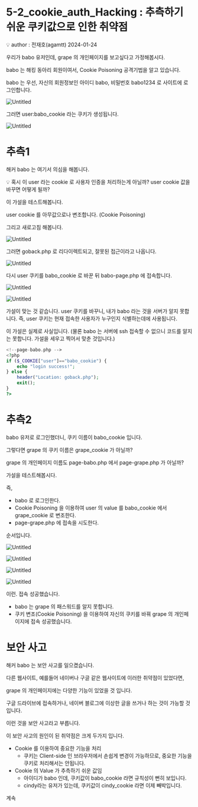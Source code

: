 # 5-2_cookie_auth_Hacking : 추측하기 쉬운 쿠키값으로 인한 취약점

<aside>
💡 author : 전재호(agamtt) 2024-01-24

</aside>

우리가 babo 유저인데, grape 의 개인페이지를 보고싶다고 가정해봅시다.

babo 는 해킹 동아리 회원이여서, Cookie Poisoning 공격기법을 알고 있습니다.

babo 는 우선, 자신의 회원정보인 아이디 babo, 비밀번호 babo1234 로 사이트에 로그인합니다.

 

![Untitled](Untitled%20446.png)

그러면 user:babo_cookie 라는 쿠키가 생성됩니다.

![Untitled](Untitled%20447.png)

# 추측1

해커 babo 는 여기서 의심을 해봅니다.

<aside>
💡 혹시 이 user 라는 cookie 로 사용자 인증을 처리하는게 아닐까?
user cookie 값을 바꾸면 어떻게 될까?

</aside>

이 가설을 테스트해봅니다.

user cookie 를 아무값으로나 변조합니다. (Cookie Poisoning)

그리고 새로고침 해봅니다.

![Untitled](Untitled%20448.png)

그러면 goback.php 로 리다이렉트되고, 잘못된 접근이라고 나옵니다.

![Untitled](Untitled%20449.png)

다시 user 쿠키를 babo_cookie 로 바꾼 뒤 babo-page.php 에 접속합니다.

![Untitled](Untitled%20450.png)

![Untitled](Untitled%20451.png)

가설이 맞는 것 같습니다. user 쿠키를 바꾸니, 내가 babo 라는 것을 서버가 알지 못합니다. 즉, user 쿠키는 현재 접속한 사용자가 누구인지 식별하는데에 사용됩니다.

이 가설은 실제로 사실입니다. (물론 babo 는 서버에 ssh 접속할 수 없으니 코드를 알지는 못합니다. 가설을 세우고 찍어서 맞춘 것입니다.)

```php
<!--page-babo.php -->
<?php
if ($_COOKIE["user"]=="babo_cookie") {
    echo "login success!";
} else {
    header("Location: goback.php");
    exit();
}
?>

```

# 추측2

babo 유저로 로그인했더니, 쿠키 이름이 babo_cookie 입니다.

그렇다면 grape 의 쿠키 이름은 grape_cookie 가 아닐까?

grape 의 개인페이지 이름도 page-babo.php 에서 page-grape.php 가 아닐까?

가설을 테스트해봅시다.

즉, 

- babo 로 로그인한다.
- Cookie Poisoning 을 이용하여 user 의 value 를 babo_cookie 에서 grape_cookie 로 변조한다.
- page-grape.php 에 접속을 시도한다.

순서입니다.

![Untitled](Untitled%20452.png)

![Untitled](Untitled%20453.png)

![Untitled](Untitled%20454.png)

![Untitled](Untitled%20455.png)

이런. 접속 성공했습니다.

- babo 는 grape 의 패스워드를 알지 못합니다.
- 쿠키 변조(Cookie Poisoning) 을 이용하여 자신의 쿠키를 바꿔  grape 의 개인페이지에 접속 성공했습니다.

# 보안 사고

해커 babo 는 보안 사고를 일으켰습니다.

다른 웹사이트, 예를들어 네이버나 구글 같은 웹사이트에 이러한 취약점이 있었다면, 

grape 의 개인페이지에는 다양한 기능이 있었을 것 입니다.

구글 드라이브에 접속하거나, 네이버 블로그에 이상한 글을 쓰거나 하는 것이 가능할 것 입니다.

이런 것을 보안 사고라고 부릅니다.

이 보안 사고의 원인이 된 취약점은 크게 두가지 입니다.

- Cookie 를 이용하여 중요한 기능을 처리
    - 쿠키는 Client-side 인 브라우저에서 손쉽게 변경이 가능하므로, 중요한 기능을 쿠키로 처리해서는 안됩니다.
- Cookie 의 Value 가 추측하기 쉬운 값임
    - 아이디가 babo 인데, 쿠키값이 babo_cookie 라면 규칙성이 뻔히 보입니다.
    - cindy라는 유저가 있는데, 쿠키값이 cindy_cookie 라면 이제 빼박입니다.

계속
